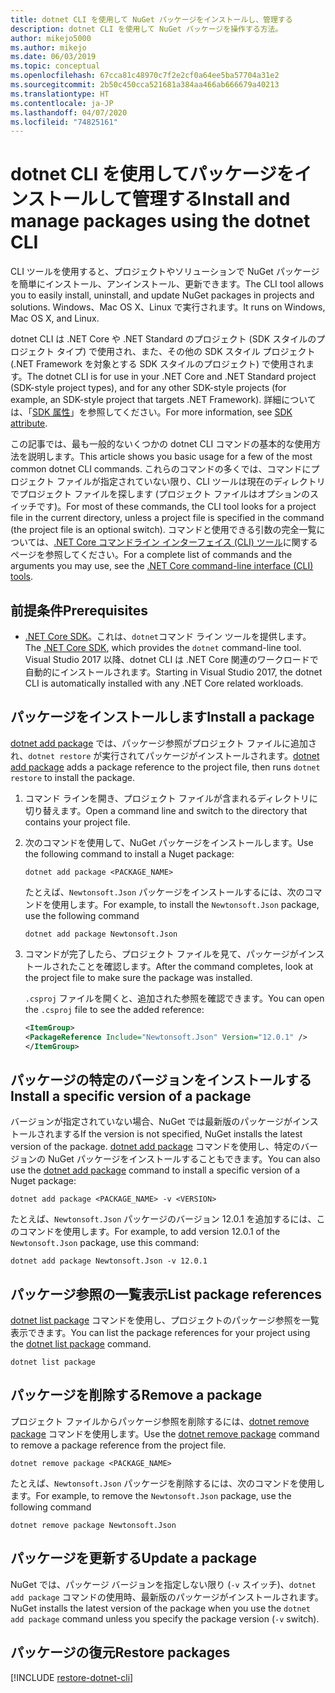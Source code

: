 ```yaml
---
title: dotnet CLI を使用して NuGet パッケージをインストールし、管理する
description: dotnet CLI を使用して NuGet パッケージを操作する方法。
author: mikejo5000
ms.author: mikejo
ms.date: 06/03/2019
ms.topic: conceptual
ms.openlocfilehash: 67cca81c48970c7f2e2cf0a64ee5ba57704a31e2
ms.sourcegitcommit: 2b50c450cca521681a384aa466ab666679a40213
ms.translationtype: HT
ms.contentlocale: ja-JP
ms.lasthandoff: 04/07/2020
ms.locfileid: "74825161"
---
```

# <a name="install-and-manage-packages-using-the-dotnet-cli"></a><span data-ttu-id="78261-103">dotnet CLI を使用してパッケージをインストールして管理する</span><span class="sxs-lookup"><span data-stu-id="78261-103">Install and manage packages using the dotnet CLI</span></span>

<span data-ttu-id="78261-104">CLI ツールを使用すると、プロジェクトやソリューションで NuGet パッケージを簡単にインストール、アンインストール、更新できます。</span><span class="sxs-lookup"><span data-stu-id="78261-104">The CLI tool allows you to easily install, uninstall, and update NuGet packages in projects and solutions.</span></span> <span data-ttu-id="78261-105">Windows、Mac OS X、Linux で実行されます。</span><span class="sxs-lookup"><span data-stu-id="78261-105">It runs on Windows, Mac OS X, and Linux.</span></span>

<span data-ttu-id="78261-106">dotnet CLI は .NET Core や .NET Standard のプロジェクト (SDK スタイルのプロジェクト タイプ) で使用され、また、その他の SDK スタイル プロジェクト (.NET Framework を対象とする SDK スタイルのプロジェクト) で使用されます。</span><span class="sxs-lookup"><span data-stu-id="78261-106">The dotnet CLI is for use in your .NET Core and .NET Standard project (SDK-style project types), and for any other SDK-style projects (for example, an SDK-style project that targets .NET Framework).</span></span> <span data-ttu-id="78261-107">詳細については、「[SDK 属性](/dotnet/core/tools/csproj#additions)」を参照してください。</span><span class="sxs-lookup"><span data-stu-id="78261-107">For more information, see [SDK attribute](/dotnet/core/tools/csproj#additions).</span></span>

<span data-ttu-id="78261-108">この記事では、最も一般的ないくつかの dotnet CLI コマンドの基本的な使用方法を説明します。</span><span class="sxs-lookup"><span data-stu-id="78261-108">This article shows you basic usage for a few of the most common dotnet CLI commands.</span></span> <span data-ttu-id="78261-109">これらのコマンドの多くでは、コマンドにプロジェクト ファイルが指定されていない限り、CLI ツールは現在のディレクトリでプロジェクト ファイルを探します (プロジェクト ファイルはオプションのスイッチです)。</span><span class="sxs-lookup"><span data-stu-id="78261-109">For most of these commands, the CLI tool looks for a project file in the current directory, unless a project file is specified in the command (the project file is an optional switch).</span></span> <span data-ttu-id="78261-110">コマンドと使用できる引数の完全一覧については、[.NET Core コマンドライン インターフェイス (CLI) ツール](../reference/dotnet-commands.md)に関するページを参照してください。</span><span class="sxs-lookup"><span data-stu-id="78261-110">For a complete list of commands and the arguments you may use, see the [.NET Core command-line interface (CLI) tools](../reference/dotnet-commands.md).</span></span>

## <a name="prerequisites"></a><span data-ttu-id="78261-111">前提条件</span><span class="sxs-lookup"><span data-stu-id="78261-111">Prerequisites</span></span>

- <span data-ttu-id="78261-112">[.NET Core SDK](https://www.microsoft.com/net/download/)。これは、`dotnet`コマンド ライン ツールを提供します。</span><span class="sxs-lookup"><span data-stu-id="78261-112">The [.NET Core SDK](https://www.microsoft.com/net/download/), which provides the `dotnet` command-line tool.</span></span> <span data-ttu-id="78261-113">Visual Studio 2017 以降、dotnet CLI は .NET Core 関連のワークロードで自動的にインストールされます。</span><span class="sxs-lookup"><span data-stu-id="78261-113">Starting in Visual Studio 2017, the dotnet CLI is automatically installed with any .NET Core related workloads.</span></span>

## <a name="install-a-package"></a><span data-ttu-id="78261-114">パッケージをインストールします</span><span class="sxs-lookup"><span data-stu-id="78261-114">Install a package</span></span>

<span data-ttu-id="78261-115">[dotnet add package](/dotnet/core/tools/dotnet-add-package?tabs=netcore2x) では、パッケージ参照がプロジェクト ファイルに追加され、`dotnet restore` が実行されてパッケージがインストールされます。</span><span class="sxs-lookup"><span data-stu-id="78261-115">[dotnet add package](/dotnet/core/tools/dotnet-add-package?tabs=netcore2x) adds a package reference to the project file, then runs `dotnet restore` to install the package.</span></span>

1. <span data-ttu-id="78261-116">コマンド ラインを開き、プロジェクト ファイルが含まれるディレクトリに切り替えます。</span><span class="sxs-lookup"><span data-stu-id="78261-116">Open a command line and switch to the directory that contains your project file.</span></span>

2. <span data-ttu-id="78261-117">次のコマンドを使用して、NuGet パッケージをインストールします。</span><span class="sxs-lookup"><span data-stu-id="78261-117">Use the following command to install a Nuget package:</span></span>

    ```dotnetcli
    dotnet add package <PACKAGE_NAME>
    ```

    <span data-ttu-id="78261-118">たとえば、`Newtonsoft.Json` パッケージをインストールするには、次のコマンドを使用します。</span><span class="sxs-lookup"><span data-stu-id="78261-118">For example, to install the `Newtonsoft.Json` package, use the following command</span></span>

    ```dotnetcli
    dotnet add package Newtonsoft.Json
    ```

3. <span data-ttu-id="78261-119">コマンドが完了したら、プロジェクト ファイルを見て、パッケージがインストールされたことを確認します。</span><span class="sxs-lookup"><span data-stu-id="78261-119">After the command completes, look at the project file to make sure the package was installed.</span></span>

   <span data-ttu-id="78261-120">`.csproj` ファイルを開くと、追加された参照を確認できます。</span><span class="sxs-lookup"><span data-stu-id="78261-120">You can open the `.csproj` file to see the added reference:</span></span>

    ```xml
   <ItemGroup>
    <PackageReference Include="Newtonsoft.Json" Version="12.0.1" />
   </ItemGroup>
    ```

## <a name="install-a-specific-version-of-a-package"></a><span data-ttu-id="78261-121">パッケージの特定のバージョンをインストールする</span><span class="sxs-lookup"><span data-stu-id="78261-121">Install a specific version of a package</span></span>

<span data-ttu-id="78261-122">バージョンが指定されていない場合、NuGet では最新版のパッケージがインストールされまする</span><span class="sxs-lookup"><span data-stu-id="78261-122">If the version is not specified, NuGet installs the latest version of the package.</span></span> <span data-ttu-id="78261-123">[dotnet add package](/dotnet/core/tools/dotnet-add-package?tabs=netcore2x) コマンドを使用し、特定のバージョンの NuGet パッケージをインストールすることもできます。</span><span class="sxs-lookup"><span data-stu-id="78261-123">You can also use the [dotnet add package](/dotnet/core/tools/dotnet-add-package?tabs=netcore2x) command to install a specific version of a Nuget package:</span></span>

```dotnetcli
dotnet add package <PACKAGE_NAME> -v <VERSION>
```

<span data-ttu-id="78261-124">たとえば、`Newtonsoft.Json` パッケージのバージョン 12.0.1 を追加するには、このコマンドを使用します。</span><span class="sxs-lookup"><span data-stu-id="78261-124">For example, to add version 12.0.1 of the `Newtonsoft.Json` package, use this command:</span></span>

```dotnetcli
dotnet add package Newtonsoft.Json -v 12.0.1
```

## <a name="list-package-references"></a><span data-ttu-id="78261-125">パッケージ参照の一覧表示</span><span class="sxs-lookup"><span data-stu-id="78261-125">List package references</span></span>

<span data-ttu-id="78261-126">[dotnet list package](/dotnet/core/tools/dotnet-list-package?tabs=netcore2x) コマンドを使用し、プロジェクトのパッケージ参照を一覧表示できます。</span><span class="sxs-lookup"><span data-stu-id="78261-126">You can list the package references for your project using the [dotnet list package](/dotnet/core/tools/dotnet-list-package?tabs=netcore2x) command.</span></span>

```dotnetcli
dotnet list package
```

## <a name="remove-a-package"></a><span data-ttu-id="78261-127">パッケージを削除する</span><span class="sxs-lookup"><span data-stu-id="78261-127">Remove a package</span></span>

<span data-ttu-id="78261-128">プロジェクト ファイルからパッケージ参照を削除するには、[dotnet remove package](/dotnet/core/tools/dotnet-remove-package?tabs=netcore2x) コマンドを使用します。</span><span class="sxs-lookup"><span data-stu-id="78261-128">Use the [dotnet remove package](/dotnet/core/tools/dotnet-remove-package?tabs=netcore2x) command to remove a package reference from the project file.</span></span>

```dotnetcli
dotnet remove package <PACKAGE_NAME>
```

<span data-ttu-id="78261-129">たとえば、`Newtonsoft.Json` パッケージを削除するには、次のコマンドを使用します。</span><span class="sxs-lookup"><span data-stu-id="78261-129">For example, to remove the `Newtonsoft.Json` package, use the following command</span></span>

```dotnetcli
dotnet remove package Newtonsoft.Json
```

## <a name="update-a-package"></a><span data-ttu-id="78261-130">パッケージを更新する</span><span class="sxs-lookup"><span data-stu-id="78261-130">Update a package</span></span>

<span data-ttu-id="78261-131">NuGet では、パッケージ バージョンを指定しない限り (`-v` スイッチ)、`dotnet add package` コマンドの使用時、最新版のパッケージがインストールされます。</span><span class="sxs-lookup"><span data-stu-id="78261-131">NuGet installs the latest version of the package when you use the `dotnet add package` command unless you specify the package version (`-v` switch).</span></span>

## <a name="restore-packages"></a><span data-ttu-id="78261-132">パッケージの復元</span><span class="sxs-lookup"><span data-stu-id="78261-132">Restore packages</span></span>

[!INCLUDE [restore-dotnet-cli](includes/restore-dotnet-cli.md)]
